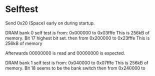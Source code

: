 # Selftest

Send 0x20 (Space) early on during startup.

DRAM bank 0 self test is from:
0x000000 to 0x03fffe      This is 256kB of memory. Bit 17 highest bit set.
then from
0x200000 to 0x23fffe      This is 256kB of memory

Afterwards 00000000 is read and 00000000 is expected.

DRAM bank 1 self test is from:
0x040000 to 0x07fffe      This is 256kB of memory. Bit 18 seems to be the bank switch
then from
0x240000 to 

